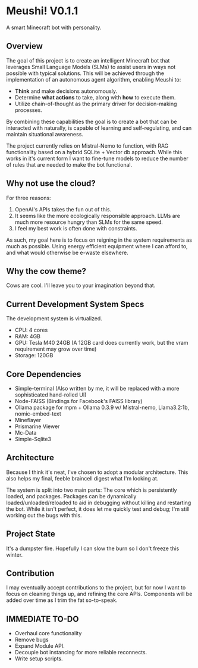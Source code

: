 # Meushi! V0.1.1

A smart Minecraft bot with personality.

## Overview

The goal of this project is to create an intelligent Minecraft bot that leverages Small Language Models (SLMs) to assist users in ways not possible with typical solutions. This will be achieved through the implementation of an autonomous agent algorithm, enabling Meushi to:

- **Think** and make decisions autonomously.
- Determine **what actions** to take, along with **how** to execute them.
- Utilize chain-of-thought as the primary driver for decision-making processes.

By combining these capabilities the goal is to create a bot that can be interacted with naturally, is capable of learning and self-regulating, and can maintain situational awareness.

The project currently relies on Mistral-Nemo to function, with RAG functionality based on a hybrid SQLite + Vector db approach. While this works in it's current form I want to fine-tune models to reduce the number of rules that are needed to make the bot functional.

## Why not use the cloud?

For three reasons: 
1. OpenAI's APIs takes the fun out of this. 
2. It seems like the more ecologically responsible approach. LLMs are much more resource hungry than SLMs for the same speed.
3. I feel my best work is often done with constraints.

As such, my goal here is to focus on reigning in the system requirements as much as possible. Using energy efficient equipment where I can afford to, and what would otherwise be e-waste elsewhere. 

## Why the cow theme?

Cows are cool. I'll leave you to your imagination beyond that.

## Current Development System Specs
The development system is virtualized.
- CPU: 4 cores
- RAM: 4GB
- GPU: Tesla M40 24GB (A 12GB card does currently work, but the vram requirement may grow over time)
- Storage: 120GB

## Core Dependencies
 - Simple-terminal (Also written by me, it will be replaced with a more sophisticated hand-rolled UI)
 - Node-FAISS (Bindings for Facebook's FAISS library)
 - Ollama package for mpm + Ollama 0.3.9 w/ Mistral-nemo, Llama3.2:1b, nomic-embed-text
 - Mineflayer
 - Prismarine Viewer
 - Mc-Data
 - Simple-Sqlite3

 ## Architecture

 Because I think it's neat, I've chosen to adopt a modular architecture. This also helps my final, feeble braincell digest what I'm looking at.

 The system is split into two main parts: The core which is persistently loaded, and packages. Packages can be dynamically loaded/unloaded/reloaded to aid in debugging without killing and restarting the bot. While it isn't perfect, it does let me quickly test and debug; I'm still working out the bugs with this.


 ## Project State

 It's a dumpster fire. Hopefully I can slow the burn so I don't freeze this winter.

 ## Contribution

 I may eventually accept contributions to the project, but for now I want to focus on cleaning things up, and refining the core APIs. Components will be added over time as I trim the fat so-to-speak.

 ## IMMEDIATE TO-DO

 - Overhaul core functionality
 - Remove bugs
 - Expand Module API.
 - Decouple bot instancing for more reliable reconnects.
 - Write setup scripts.
